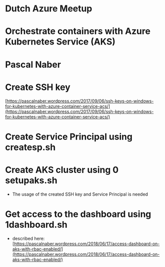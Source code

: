 # Dutch Azure Meetup 
# Orchestrate containers with Azure Kubernetes Service (AKS)
# Pascal Naber

# Create SSH key
[https://pascalnaber.wordpress.com/2017/09/06/ssh-keys-on-windows-for-kubernetes-with-azure-container-service-acs/](https://pascalnaber.wordpress.com/2017/09/06/ssh-keys-on-windows-for-kubernetes-with-azure-container-service-acs/)

# Create Service Principal using createsp.sh

# Create AKS cluster using 0 setupaks.sh
  * The usage of the created SSH key and Service Principal is needed

# Get access to the dashboard using 1dashboard.sh
  * described here: [https://pascalnaber.wordpress.com/2018/06/17/access-dashboard-on-aks-with-rbac-enabled/](https://pascalnaber.wordpress.com/2018/06/17/access-dashboard-on-aks-with-rbac-enabled/)
